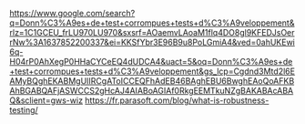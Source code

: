 https://www.google.com/search?q=Donn%C3%A9es+de+test+corrompues+tests+d%C3%A9veloppement&rlz=1C1GCEU_frLU970LU970&sxsrf=AOaemvLAoaM1flq4DO8gl9KFEDJsOerrNw%3A1637852200337&ei=KKSfYbr3E96B9u8PoLGmiA4&ved=0ahUKEwi6q-H04rP0AhXegP0HHaCYCeEQ4dUDCA4&uact=5&oq=Donn%C3%A9es+de+test+corrompues+tests+d%C3%A9veloppement&gs_lcp=Cgdnd3Mtd2l6EAMyBQghEKABMgUIIRCgAToICCEQFhAdEB46BAghEBU6BwghEAoQoAFKBAhBGABQAFjASWCCS2gHcAJ4AIABoAGIAf0RkgEEMTkuNZgBAKABAcABAQ&sclient=gws-wiz
https://fr.parasoft.com/blog/what-is-robustness-testing/